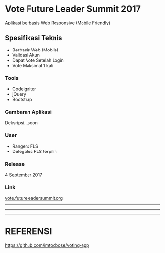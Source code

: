 # Vote Future Leader Summit 2017
Aplikasi berbasis Web Responsive (Mobile Friendly)

## Spesifikasi Teknis
- Berbasis Web (Mobile)
- Validasi Akun
- Dapat Vote Setelah Login
- Vote Maksimal 1 kali

### Tools
- Codeigniter
- jQuery
- Bootstrap

### Gambaran Aplikasi 
Deksripsi...soon
### User
- Rangers FLS
- Delegates FLS terpilih


### Release
4 September 2017

### Link 
[vote.futureleadersummit.org](http://vote.futureleadersummit.org)


---

---

---
# REFERENSI
https://github.com/imtoobose/voting-app
